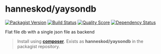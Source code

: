 # hanneskod/yaysondb

[![Packagist Version](https://img.shields.io/packagist/v/hanneskod/yaysondb.svg?style=flat-square)](https://packagist.org/packages/hanneskod/yaysondb)
[![Build Status](https://img.shields.io/travis/hanneskod/yaysondb/master.svg?style=flat-square)](https://travis-ci.org/hanneskod/yaysondb)
[![Quality Score](https://img.shields.io/scrutinizer/g/hanneskod/yaysondb.svg?style=flat-square)](https://scrutinizer-ci.com/g/hanneskod/yaysondb)
[![Dependency Status](https://img.shields.io/gemnasium/hanneskod/yaysondb.svg)](https://gemnasium.com/hanneskod/yaysondb)

Flat file db with a single json file as backend

> Install using **[composer](http://getcomposer.org/)**. Exists as
> **hanneskod/yaysondb** in the packagist repository.
